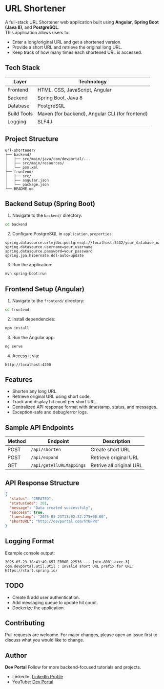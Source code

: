 # URL Shortener

A full-stack URL Shortener web application built using **Angular**, **Spring Boot (Java 8)**, and **PostgreSQL**.  
This application allows users to:
- Enter a long/original URL and get a shortened version.
- Provide a short URL and retrieve the original long URL.
- Keep track of how many times each shortened URL is accessed.

## Tech Stack

| Layer         | Technology              |
|--------------|--------------------------|
| Frontend     | HTML, CSS, JavaScript, Angular |
| Backend      | Spring Boot, Java 8       |
| Database     | PostgreSQL                |
| Build Tools  | Maven (for backend), Angular CLI (for frontend) |
| Logging      | SLF4J  |

## Project Structure

```
url-shortener/
├── backend/
│   ├── src/main/java/com/devportal/...
│   ├── src/main/resources/
│   └── pom.xml
├── frontend/
│   ├── src/
│   ├── angular.json
│   └── package.json
└── README.md

```

## Backend Setup (Spring Boot)

1. Navigate to the `backend/` directory:
```bash
cd backend
```

2. Configure PostgreSQL in `application.properties`:

```properties
spring.datasource.url=jdbc:postgresql://localhost:5432/your_database_name
spring.datasource.username=your_username
spring.datasource.password=your_password
spring.jpa.hibernate.ddl-auto=update
```

3. Run the application:

```bash
mvn spring-boot:run
```

## Frontend Setup (Angular)

1. Navigate to the `frontend/` directory:

```bash
cd frontend
```

2. Install dependencies:

```bash
npm install
```

3. Run the Angular app:

```bash
ng serve
```

4. Access it via:

```
http://localhost:4200
```

## Features

* Shorten any long URL.
* Retrieve original URL using short code.
* Track and display hit count per short URL.
* Centralized API response format with timestamp, status, and messages.
* Exception-safe and debug/error logs.

## Sample API Endpoints

| Method | Endpoint                 | Description               |
| ------ | -------------------------| ------------------------- |
| POST   | `/api/shorten`           | Create short URL          |
| POST   | `/api/expand`            | Retrieve original URL     |
| GET    | `/api/getAllURLMappings` | Retrive all original URL  |

## API Response Structure

```json
{
  "status": "CREATED",
  "statusCode": 201,
  "message": "Data created successfuly",
  "success": true,
  "timestamp": "2025-05-23T13:02:32.275+00:00",
  "shortURL": "http://devportal.com/hYUPPR"
}
```

## Logging Format

Example console output:

```
2025-05-23 18:41:49.657 ERROR 22536 --- [nio-8081-exec-3] com.devportal.util.Util : Invalid short URL prefix for URL: https://start.spring.io/
```

## TODO

* Create & add user authentication.
* Add messaging queue to update hit count.
* Dockerize the application.

## Contributing

Pull requests are welcome. For major changes, please open an issue first to discuss what you would like to change.

## Author

**Dev Portal**
Follow for more backend-focused tutorials and projects.
* LinkedIn: [LinkedIn Profile](https://www.linkedin.com/in/nakul-mitra-microservices-spring-boot-java-postgresql/)
* YouTube: [Dev Portal](https://www.youtube.com/@DevPortal2114)